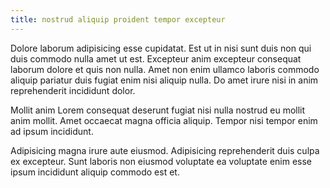 ```yaml
---
title: nostrud aliquip proident tempor excepteur
---
```


Dolore laborum adipisicing esse cupidatat. Est ut in nisi sunt duis non qui duis commodo nulla amet ut est. Excepteur anim excepteur consequat laborum dolore et quis non nulla. Amet non enim ullamco laboris commodo aliquip pariatur duis fugiat enim nisi aliquip nulla. Do amet irure nisi in anim reprehenderit incididunt dolor.

Mollit anim Lorem consequat deserunt fugiat nisi nulla nostrud eu mollit anim mollit. Amet occaecat magna officia aliquip. Tempor nisi tempor enim ad ipsum incididunt.

Adipisicing magna irure aute eiusmod. Adipisicing reprehenderit duis culpa ex excepteur. Sunt laboris non eiusmod voluptate ea voluptate enim esse ipsum incididunt aliquip commodo est et.